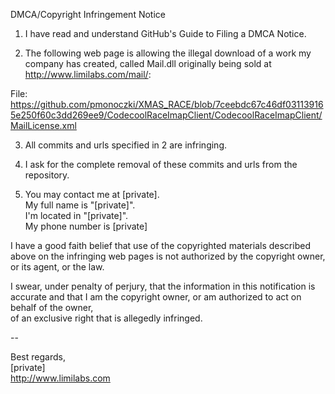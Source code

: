 DMCA/Copyright Infringement Notice

1.  I have read and understand GitHub's Guide to Filing a DMCA Notice.

2.  The following web page is allowing the illegal download of a work
my company has created, called Mail.dll originally being sold at
http://www.limilabs.com/mail/:  

File:
https://github.com/pmonoczki/XMAS_RACE/blob/7ceebdc67c46df031139165e250f60c3dd269ee9/CodecoolRaceImapClient/CodecoolRaceImapClient/MailLicense.xml  

3. All commits and urls specified in 2 are infringing.  

4. I ask for the complete removal of these commits and urls from the repository.  

5. You may contact me at [private].  
My full name is "[private]".  
I'm located in "[private]".  
My phone number is [private]  

I have a good faith belief that use of the copyrighted materials
described above on the infringing web pages is not authorized by the
copyright owner, or its agent, or the law.  

I swear, under penalty of perjury, that the information in this
notification is accurate and that I am the copyright owner,
or am authorized to act on behalf of the owner,  
of an exclusive right that is allegedly infringed.

--  

Best regards,  
[private]  
http://www.limilabs.com
